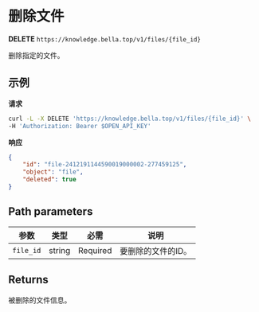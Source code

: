 # 删除文件

**DELETE** `https://knowledge.bella.top/v1/files/{file_id}`

删除指定的文件。

## 示例

**请求**
```bash
curl -L -X DELETE 'https://knowledge.bella.top/v1/files/{file_id}' \
-H 'Authorization: Bearer $OPEN_API_KEY'
```

**响应**
```json
{
    "id": "file-2412191144590019000002-277459125",
    "object": "file",
    "deleted": true
}
```

## Path parameters

| 参数 | 类型 | 必需 | 说明 |
|-----|------|------|------|
| `file_id` | string | Required | 要删除的文件的ID。 |

## Returns
被删除的文件信息。